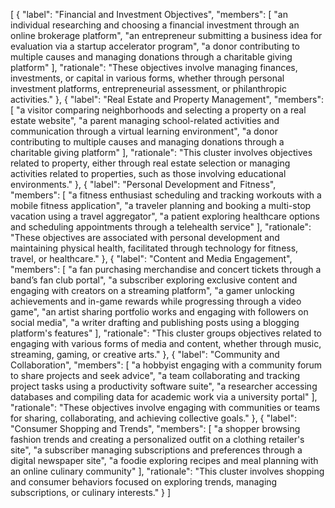 [
    {
        "label": "Financial and Investment Objectives",
        "members": [
            "an individual researching and choosing a financial investment through an online brokerage platform",
            "an entrepreneur submitting a business idea for evaluation via a startup accelerator program",
            "a donor contributing to multiple causes and managing donations through a charitable giving platform"
        ],
        "rationale": "These objectives involve managing finances, investments, or capital in various forms, whether through personal investment platforms, entrepreneurial assessment, or philanthropic activities."
    },
    {
        "label": "Real Estate and Property Management",
        "members": [
            "a visitor comparing neighborhoods and selecting a property on a real estate website",
            "a parent managing school-related activities and communication through a virtual learning environment",
            "a donor contributing to multiple causes and managing donations through a charitable giving platform"
        ],
        "rationale": "This cluster involves objectives related to property, either through real estate selection or managing activities related to properties, such as those involving educational environments."
    },
    {
        "label": "Personal Development and Fitness",
        "members": [
            "a fitness enthusiast scheduling and tracking workouts with a mobile fitness application",
            "a traveler planning and booking a multi-stop vacation using a travel aggregator",
            "a patient exploring healthcare options and scheduling appointments through a telehealth service"
        ],
        "rationale": "These objectives are associated with personal development and maintaining physical health, facilitated through technology for fitness, travel, or healthcare."
    },
    {
        "label": "Content and Media Engagement",
        "members": [
            "a fan purchasing merchandise and concert tickets through a band’s fan club portal",
            "a subscriber exploring exclusive content and engaging with creators on a streaming platform",
            "a gamer unlocking achievements and in-game rewards while progressing through a video game",
            "an artist sharing portfolio works and engaging with followers on social media",
            "a writer drafting and publishing posts using a blogging platform's features"
        ],
        "rationale": "This cluster groups objectives related to engaging with various forms of media and content, whether through music, streaming, gaming, or creative arts."
    },
    {
        "label": "Community and Collaboration",
        "members": [
            "a hobbyist engaging with a community forum to share projects and seek advice",
            "a team collaborating and tracking project tasks using a productivity software suite",
            "a researcher accessing databases and compiling data for academic work via a university portal"
        ],
        "rationale": "These objectives involve engaging with communities or teams for sharing, collaborating, and achieving collective goals."
    },
    {
        "label": "Consumer Shopping and Trends",
        "members": [
            "a shopper browsing fashion trends and creating a personalized outfit on a clothing retailer's site",
            "a subscriber managing subscriptions and preferences through a digital newspaper site",
            "a foodie exploring recipes and meal planning with an online culinary community"
        ],
        "rationale": "This cluster involves shopping and consumer behaviors focused on exploring trends, managing subscriptions, or culinary interests."
    }
]